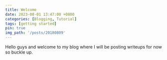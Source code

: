 ```yaml
---
title: Welcome
date: 2023-08-01 13:47:00 +0800
categories: [Blogging, Tutorial]
tags: [getting started]
pin: true
img_path: '/posts/20180809'
---
```


Hello guys and welcome to my blog where I will be posting writeups for now so buckle up. 